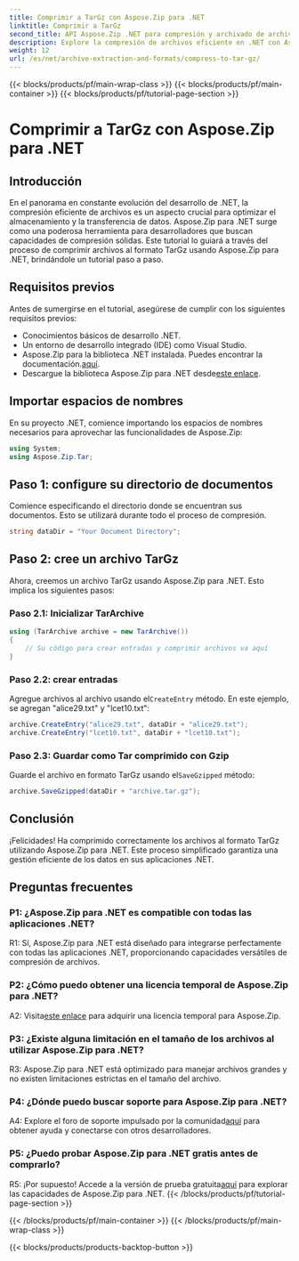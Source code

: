 ```yaml
---
title: Comprimir a TarGz con Aspose.Zip para .NET
linktitle: Comprimir a TarGz
second_title: API Aspose.Zip .NET para compresión y archivado de archivos
description: Explore la compresión de archivos eficiente en .NET con Aspose.Zip. Comprime a TarGz sin esfuerzo.
weight: 12
url: /es/net/archive-extraction-and-formats/compress-to-tar-gz/
---
```


{{< blocks/products/pf/main-wrap-class >}}
{{< blocks/products/pf/main-container >}}
{{< blocks/products/pf/tutorial-page-section >}}

# Comprimir a TarGz con Aspose.Zip para .NET

## Introducción

En el panorama en constante evolución del desarrollo de .NET, la compresión eficiente de archivos es un aspecto crucial para optimizar el almacenamiento y la transferencia de datos. Aspose.Zip para .NET surge como una poderosa herramienta para desarrolladores que buscan capacidades de compresión sólidas. Este tutorial lo guiará a través del proceso de comprimir archivos al formato TarGz usando Aspose.Zip para .NET, brindándole un tutorial paso a paso.

## Requisitos previos

Antes de sumergirse en el tutorial, asegúrese de cumplir con los siguientes requisitos previos:

- Conocimientos básicos de desarrollo .NET.
- Un entorno de desarrollo integrado (IDE) como Visual Studio.
-  Aspose.Zip para la biblioteca .NET instalada. Puedes encontrar la documentación.[aquí](https://reference.aspose.com/zip/net/).
-  Descargue la biblioteca Aspose.Zip para .NET desde[este enlace](https://releases.aspose.com/zip/net/).

## Importar espacios de nombres

En su proyecto .NET, comience importando los espacios de nombres necesarios para aprovechar las funcionalidades de Aspose.Zip:

```csharp
using System;
using Aspose.Zip.Tar;
```

## Paso 1: configure su directorio de documentos

Comience especificando el directorio donde se encuentran sus documentos. Esto se utilizará durante todo el proceso de compresión.

```csharp
string dataDir = "Your Document Directory";
```

## Paso 2: cree un archivo TarGz

Ahora, creemos un archivo TarGz usando Aspose.Zip para .NET. Esto implica los siguientes pasos:

### Paso 2.1: Inicializar TarArchive

```csharp
using (TarArchive archive = new TarArchive())
{
    // Su código para crear entradas y comprimir archivos va aquí
}
```

### Paso 2.2: crear entradas

 Agregue archivos al archivo usando el`CreateEntry` método. En este ejemplo, se agregan "alice29.txt" y "lcet10.txt":

```csharp
archive.CreateEntry("alice29.txt", dataDir + "alice29.txt");
archive.CreateEntry("lcet10.txt", dataDir + "lcet10.txt");
```

### Paso 2.3: Guardar como Tar comprimido con Gzip

 Guarde el archivo en formato TarGz usando el`SaveGzipped` método:

```csharp
archive.SaveGzipped(dataDir + "archive.tar.gz");
```

## Conclusión

¡Felicidades! Ha comprimido correctamente los archivos al formato TarGz utilizando Aspose.Zip para .NET. Este proceso simplificado garantiza una gestión eficiente de los datos en sus aplicaciones .NET.

## Preguntas frecuentes

### P1: ¿Aspose.Zip para .NET es compatible con todas las aplicaciones .NET?
R1: Sí, Aspose.Zip para .NET está diseñado para integrarse perfectamente con todas las aplicaciones .NET, proporcionando capacidades versátiles de compresión de archivos.

### P2: ¿Cómo puedo obtener una licencia temporal de Aspose.Zip para .NET?

 A2: Visita[este enlace](https://purchase.aspose.com/temporary-license/) para adquirir una licencia temporal para Aspose.Zip.

### P3: ¿Existe alguna limitación en el tamaño de los archivos al utilizar Aspose.Zip para .NET?

R3: Aspose.Zip para .NET está optimizado para manejar archivos grandes y no existen limitaciones estrictas en el tamaño del archivo.

### P4: ¿Dónde puedo buscar soporte para Aspose.Zip para .NET?

 A4: Explore el foro de soporte impulsado por la comunidad[aquí](https://forum.aspose.com/c/zip/37) para obtener ayuda y conectarse con otros desarrolladores.

### P5: ¿Puedo probar Aspose.Zip para .NET gratis antes de comprarlo?

 R5: ¡Por supuesto! Accede a la versión de prueba gratuita[aquí](https://releases.aspose.com/zip/net) para explorar las capacidades de Aspose.Zip para .NET.
{{< /blocks/products/pf/tutorial-page-section >}}

{{< /blocks/products/pf/main-container >}}
{{< /blocks/products/pf/main-wrap-class >}}

{{< blocks/products/products-backtop-button >}}
